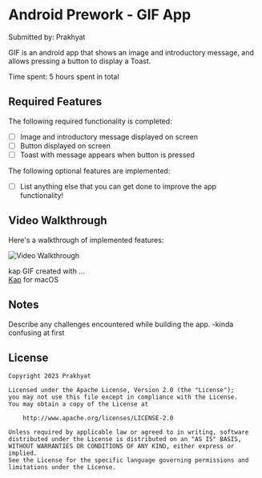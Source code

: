 # Android Prework - GIF App

Submitted by: Prakhyat 

GIF is an android app that shows an image and introductory message, and allows pressing a button to display a Toast. 

Time spent: 5 hours spent in total

## Required Features

The following required functionality is completed:

* [ ] Image and introductory message displayed on screen
* [ ] Button displayed on screen
* [ ] Toast with message appears when button is pressed 

The following optional features are implemented:

* [ ] List anything else that you can get done to improve the app functionality!

## Video Walkthrough

Here's a walkthrough of implemented features:

<img src='http://i.imgur.com/link/to/your/gif/file.gif' title='Video Walkthrough' width='' alt='Video Walkthrough' />

kap
GIF created with ...  
[Kap](https://getkap.co/) for macOS

## Notes

Describe any challenges encountered while building the app.
-kinda confusing at first

## License

    Copyright 2023 Prakhyat

    Licensed under the Apache License, Version 2.0 (the "License");
    you may not use this file except in compliance with the License.
    You may obtain a copy of the License at

        http://www.apache.org/licenses/LICENSE-2.0

    Unless required by applicable law or agreed to in writing, software
    distributed under the License is distributed on an "AS IS" BASIS,
    WITHOUT WARRANTIES OR CONDITIONS OF ANY KIND, either express or implied.
    See the License for the specific language governing permissions and
    limitations under the License.
